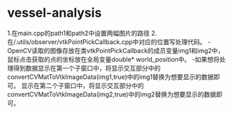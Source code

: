 # vessel-analysis

1.在main.cpp的path1和path2中设置两幅图片的路径
2.在/.utils/observer/vtkPointPickCallback.cpp中对应的位置写处理代码。
  -OpenCV读取的图像存放在类vtkPointPickCallback的成员变量img1和img2中，鼠标点击获取的点的坐标放在全局变量double* world_position中。
  -如果想将处理得到数据显示在第一个子窗口中，将显示交互部分中的convertCVMatToVtkImageData(img1,true)中的img1替换为想要显示的数据即可。
                     显示在第二个子窗口中，将显示交互部分中的convertCVMatToVtkImageData(img2,true)中的img2替换为想要显示的数据即可。
